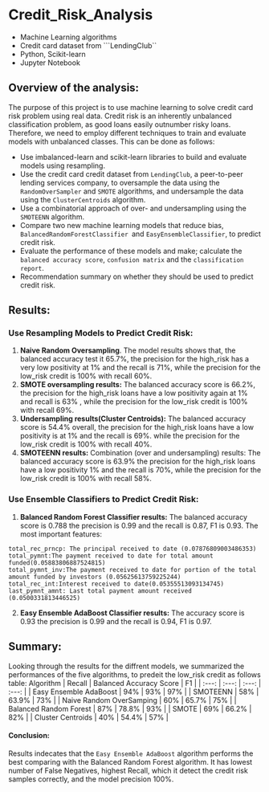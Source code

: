# Credit_Risk_Analysis
-	Machine Learning algorithms
-	Credit card dataset from ```LendingClub``
-	Python, Scikit-learn
-	Jupyter Notebook
## Overview of the analysis:
The purpose of this project is to use machine learning to solve credit card risk problem using real data. Credit risk is an inherently unbalanced classification problem, as good loans easily outnumber risky loans. Therefore, we need to employ different techniques to train and evaluate models with unbalanced classes. This can be done as follows:
- Use imbalanced-learn and scikit-learn libraries to build and evaluate models using resampling. 
- Use the credit card credit dataset from ```LendingClub```, a peer-to-peer lending services company, to oversample the data using the ```RandomOverSampler``` and ```SMOTE``` algorithms, and undersample the data using the ```ClusterCentroids``` algorithm. 
- Use a combinatorial approach of over- and undersampling using the ```SMOTEENN``` algorithm. 
- Compare two new machine learning models that reduce bias, ```BalancedRandomForestClassifier ```and ```EasyEnsembleClassifier```, to predict credit risk. 
- Evaluate the performance of these models and make; calculate the ```balanced accuracy score```, ```confusion matrix``` and the ```classification report```.
- Recommendation summary on whether they should be used to predict credit risk.

## Results:
### Use Resampling Models to Predict Credit Risk: 
1. **Naive Random Oversampling**.
The model results shows that, the balanced accuracy test it 65.7%, the precision for the high_risk has a very low positivity at 1% and the recall is 71%, while the 
precision for the low_risk credit is 100% with recall 60%.  
2. **SMOTE oversampling results:** 
The balanced accuracy score is 66.2%, the precision for the high_risk loans have a low positivity again at 1% and recall is 63% , while the precision for the low_risk credit is 100% with recall 69%.
3. **Undersampling results(Cluster Centroids):** 
The balanced accuracy score is 54.4% overall, the precision for the high_risk loans have a low positivity is at 1% and the recall is 69%. while the precision for the low_risk credit is 100% with recall 40%.
4. **SMOTEENN results:**
  Combination (over and undersampling) results: The balanced accuracy score is 63.9% the precision for the high_risk loans have a low positivity 1% and the recall is 70%, while the precision for the low_risk credit is 100% with recall 58%.
  
### Use Ensemble Classifiers to Predict Credit Risk: 

1. **Balanced Random Forest Classifier results:** 
The balanced accuracy score is 0.788 the precision is 0.99 and the recall is 0.87, F1 is 0.93. The most important features:
``` 
total_rec_prncp: The principal received to date (0.07876809003486353)
total_pymnt:The payment received to date for total amount funded(0.05883806887524815)
total_pymnt_inv:The payment received to date for portion of the total amount funded by investors (0.05625613759225244)
total_rec_int:Interest received to date(0.05355513093134745)
last_pymnt_amnt: Last total payment amount received (0.0500331813446525)
```
2. **Easy Ensemble AdaBoost Classifier results:** 
The accuracy score is 0.93 the precision is 0.99 and the recall is 0.94, F1 is 0.97.

## Summary:
Looking through the results for the diffrent models, we summarized the performances of the five algorithms, to predeit the low_risk credit as follows table:
Algorithm | Recall | Balanced Accuracy Score | F1 | 
| :---: | :---: | :---: | :---: | 
| Easy Ensemble AdaBoost | 94% | 93% | 97% | 
| SMOTEENN | 58% | 63.9% | 73% |
| Naive Random OverSamping | 60% | 65.7% | 75% |
| Balanced Random Forest | 87% | 78.8% | 93% |
| SMOTE | 69% | 66.2% | 82% |
| Cluster Centroids | 40% | 54.4% | 57% | 

#### Conclusion:
Results indecates that the ```Easy Ensemble AdaBoost``` algorithm performs the best comparing with the Balanced Random Forest algorithm. It has lowest number of False Negatives, highest Recall, which it detect the credit risk samples correctly, and the model precision 100%. 
